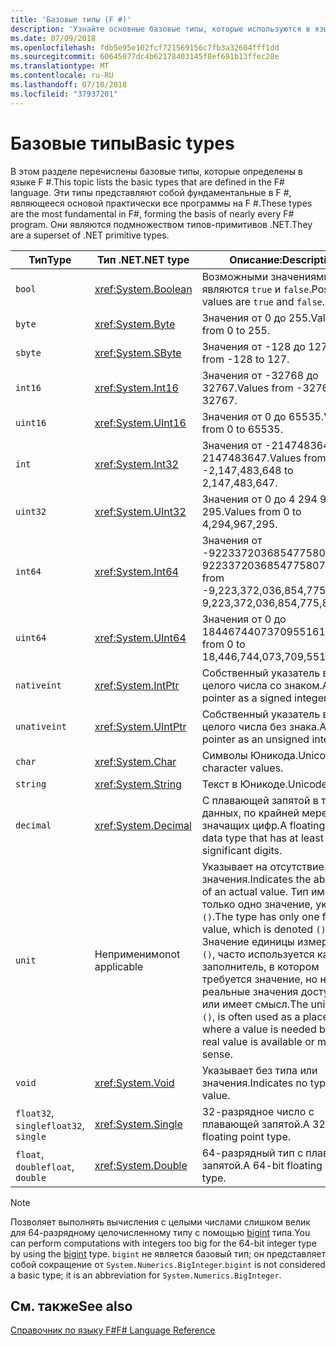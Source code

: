 ```yaml
---
title: 'Базовые типы (F #)'
description: 'Узнайте основные базовые типы, которые используются в языке F #.'
ms.date: 07/09/2018
ms.openlocfilehash: fdb5e95e102fcf721569156c7fb3a32604fff1dd
ms.sourcegitcommit: 60645077dc4b62178403145f8ef691b13ffec28e
ms.translationtype: MT
ms.contentlocale: ru-RU
ms.lasthandoff: 07/10/2018
ms.locfileid: "37937201"
---
```

# <a name="basic-types"></a><span data-ttu-id="511b7-103">Базовые типы</span><span class="sxs-lookup"><span data-stu-id="511b7-103">Basic types</span></span>

<span data-ttu-id="511b7-104">В этом разделе перечислены базовые типы, которые определены в языке F #.</span><span class="sxs-lookup"><span data-stu-id="511b7-104">This topic lists the basic types that are defined in the F# language.</span></span> <span data-ttu-id="511b7-105">Эти типы представляют собой фундаментальные в F #, являющееся основой практически все программы на F #.</span><span class="sxs-lookup"><span data-stu-id="511b7-105">These types are the most fundamental in F#, forming the basis of nearly every F# program.</span></span> <span data-ttu-id="511b7-106">Они являются подмножеством типов-примитивов .NET.</span><span class="sxs-lookup"><span data-stu-id="511b7-106">They are a superset of .NET primitive types.</span></span>

|<span data-ttu-id="511b7-107">Тип</span><span class="sxs-lookup"><span data-stu-id="511b7-107">Type</span></span>|<span data-ttu-id="511b7-108">Тип .NET</span><span class="sxs-lookup"><span data-stu-id="511b7-108">.NET type</span></span>|<span data-ttu-id="511b7-109">Описание:</span><span class="sxs-lookup"><span data-stu-id="511b7-109">Description</span></span>|
|----|---------|-----------|
|`bool`|<xref:System.Boolean>|<span data-ttu-id="511b7-110">Возможными значениями являются `true` и `false`.</span><span class="sxs-lookup"><span data-stu-id="511b7-110">Possible values are `true` and `false`.</span></span>|
|`byte`|<xref:System.Byte>|<span data-ttu-id="511b7-111">Значения от 0 до 255.</span><span class="sxs-lookup"><span data-stu-id="511b7-111">Values from 0 to 255.</span></span>|
|`sbyte`|<xref:System.SByte>|<span data-ttu-id="511b7-112">Значения от -128 до 127.</span><span class="sxs-lookup"><span data-stu-id="511b7-112">Values from -128 to 127.</span></span>|
|`int16`|<xref:System.Int16>|<span data-ttu-id="511b7-113">Значения от -32768 до 32767.</span><span class="sxs-lookup"><span data-stu-id="511b7-113">Values from -32768 to 32767.</span></span>|
|`uint16`|<xref:System.UInt16>|<span data-ttu-id="511b7-114">Значения от 0 до 65535.</span><span class="sxs-lookup"><span data-stu-id="511b7-114">Values from 0 to 65535.</span></span>|
|`int`|<xref:System.Int32>|<span data-ttu-id="511b7-115">Значения от -2147483648 до 2147483647.</span><span class="sxs-lookup"><span data-stu-id="511b7-115">Values from -2,147,483,648 to 2,147,483,647.</span></span>|
|`uint32`|<xref:System.UInt32>|<span data-ttu-id="511b7-116">Значения от 0 до 4 294 967 295.</span><span class="sxs-lookup"><span data-stu-id="511b7-116">Values from 0 to 4,294,967,295.</span></span>|
|`int64`|<xref:System.Int64>|<span data-ttu-id="511b7-117">Значения от -9223372036854775808 до 9223372036854775807.</span><span class="sxs-lookup"><span data-stu-id="511b7-117">Values from -9,223,372,036,854,775,808 to 9,223,372,036,854,775,807.</span></span>|
|`uint64`|<xref:System.UInt64>|<span data-ttu-id="511b7-118">Значения от 0 до 18446744073709551615.</span><span class="sxs-lookup"><span data-stu-id="511b7-118">Values from 0 to 18,446,744,073,709,551,615.</span></span>|
|`nativeint`|<xref:System.IntPtr>|<span data-ttu-id="511b7-119">Собственный указатель в виде целого числа со знаком.</span><span class="sxs-lookup"><span data-stu-id="511b7-119">A native pointer as a signed integer.</span></span>|
|`unativeint`|<xref:System.UIntPtr>|<span data-ttu-id="511b7-120">Собственный указатель в виде целого числа без знака.</span><span class="sxs-lookup"><span data-stu-id="511b7-120">A native pointer as an unsigned integer.</span></span>|
|`char`|<xref:System.Char>|<span data-ttu-id="511b7-121">Символы Юникода.</span><span class="sxs-lookup"><span data-stu-id="511b7-121">Unicode character values.</span></span>|
|`string`|<xref:System.String>|<span data-ttu-id="511b7-122">Текст в Юникоде.</span><span class="sxs-lookup"><span data-stu-id="511b7-122">Unicode text.</span></span>|
|`decimal`|<xref:System.Decimal>|<span data-ttu-id="511b7-123">С плавающей запятой в тип данных, по крайней мере 28 значащих цифр.</span><span class="sxs-lookup"><span data-stu-id="511b7-123">A floating point data type that has at least 28 significant digits.</span></span>|
|`unit`|<span data-ttu-id="511b7-124">Неприменимо</span><span class="sxs-lookup"><span data-stu-id="511b7-124">not applicable</span></span>|<span data-ttu-id="511b7-125">Указывает на отсутствие значения.</span><span class="sxs-lookup"><span data-stu-id="511b7-125">Indicates the absence of an actual value.</span></span> <span data-ttu-id="511b7-126">Тип имеет только одно значение, указав `()`.</span><span class="sxs-lookup"><span data-stu-id="511b7-126">The type has only one formal value, which is denoted `()`.</span></span> <span data-ttu-id="511b7-127">Значение единицы измерения, `()`, часто используется как заполнитель, в котором требуется значение, но нет реальные значения доступны или имеет смысл.</span><span class="sxs-lookup"><span data-stu-id="511b7-127">The unit value, `()`, is often used as a placeholder where a value is needed but no real value is available or makes sense.</span></span>|
|`void`|<xref:System.Void>|<span data-ttu-id="511b7-128">Указывает без типа или значения.</span><span class="sxs-lookup"><span data-stu-id="511b7-128">Indicates no type or value.</span></span>|
|<span data-ttu-id="511b7-129">`float32`, `single`</span><span class="sxs-lookup"><span data-stu-id="511b7-129">`float32`, `single`</span></span>|<xref:System.Single>|<span data-ttu-id="511b7-130">32-разрядное число с плавающей запятой.</span><span class="sxs-lookup"><span data-stu-id="511b7-130">A 32-bit floating point type.</span></span>|
|<span data-ttu-id="511b7-131">`float`, `double`</span><span class="sxs-lookup"><span data-stu-id="511b7-131">`float`, `double`</span></span>|<xref:System.Double>|<span data-ttu-id="511b7-132">64-разрядный тип с плавающей запятой.</span><span class="sxs-lookup"><span data-stu-id="511b7-132">A 64-bit floating point type.</span></span>|

>[!NOTE]
<span data-ttu-id="511b7-133">Позволяет выполнять вычисления с целыми числами слишком велик для 64-разрядному целочисленному типу с помощью [bigint](https://msdn.microsoft.com/library/dc8be18d-4042-46c4-b136-2f21a84f6efa) типа.</span><span class="sxs-lookup"><span data-stu-id="511b7-133">You can perform computations with integers too big for the 64-bit integer type by using the [bigint](https://msdn.microsoft.com/library/dc8be18d-4042-46c4-b136-2f21a84f6efa) type.</span></span> <span data-ttu-id="511b7-134">`bigint` не является базовый тип; он представляет собой сокращение от `System.Numerics.BigInteger`.</span><span class="sxs-lookup"><span data-stu-id="511b7-134">`bigint` is not considered a basic type; it is an abbreviation for `System.Numerics.BigInteger`.</span></span>

## <a name="see-also"></a><span data-ttu-id="511b7-135">См. также</span><span class="sxs-lookup"><span data-stu-id="511b7-135">See also</span></span>
[<span data-ttu-id="511b7-136">Справочник по языку F#</span><span class="sxs-lookup"><span data-stu-id="511b7-136">F# Language Reference</span></span>](index.md)
